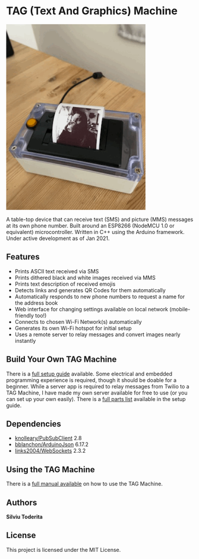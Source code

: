 # TAG (Text And Graphics) Machine
![Animated GIF of TAG Machine](https://github.com/silviu-toderita/TAG_Machine/blob/master/docs/Animated.gif?raw=true)

A table-top device that can receive text (SMS) and picture (MMS) messages at its own phone number. Built around an ESP8266 (NodeMCU 1.0 or equivalent) microcontroller. Written in C++ using the Arduino framework. Under active development as of Jan 2021. 


## Features

- Prints ASCII text received via SMS
- Prints dithered black and white images received via MMS
- Prints text description of received emojis
- Detects links and generates QR Codes for them automatically
- Automatically responds to new phone numbers to request a name for the address book
- Web interface for changing settings available on local network (mobile-friendly too!)
- Connects to chosen Wi-Fi Network(s) automatically
- Generates its own Wi-Fi hotspot for initial setup
- Uses a remote server to relay messages and convert images nearly instantly


## Build Your Own TAG Machine

There is a [full setup guide](https://github.com/silviu-toderita/TAG_Machine/blob/master/SETUP.md) available. Some electrical and embedded programming experience is required, though it should be doable for a beginner. While a server app is required to relay messages from Twilio to a TAG Machine, I have made my own server available for free to use (or you can set up your own easily). There is a [full parts list](https://github.com/silviu-toderita/TAG_Machine/blob/master/SETUP.md#part-2---hardware) available in the setup guide.


## Dependencies

* [knolleary/PubSubClient](https://github.com/knolleary/pubsubclient) 2.8
* [bblanchon/ArduinoJson](https://github.com/bblanchon/ArduinoJson) 6.17.2
* [links2004/WebSockets](https://github.com/Links2004/arduinoWebSockets) 2.3.2

## Using the TAG Machine

There is a [full manual available](https://github.com/silviu-toderita/TAG_Machine/blob/master/MANUAL.md) on how to use the TAG Machine. 


## Authors

**Silviu Toderita**


## License

This project is licensed under the MIT License.
